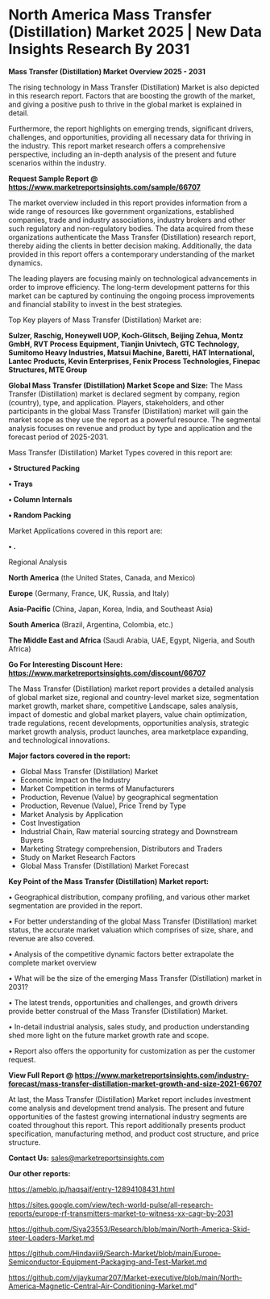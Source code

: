# North America Mass Transfer (Distillation) Market 2025 | New Data Insights Research By 2031

<Strong> Mass Transfer (Distillation) Market Overview 2025 - 2031</strong>

The rising technology in Mass Transfer (Distillation) Market is also depicted in this research report. Factors that are boosting the growth of the market, and giving a positive push to thrive in the global market is explained in detail.

Furthermore, the report highlights on emerging trends, significant drivers, challenges, and opportunities, providing all necessary data for thriving in the industry. This report market research offers a comprehensive perspective, including an in-depth analysis of the present and future scenarios within the industry.

<strong>Request Sample Report @ <a href=https://www.marketreportsinsights.com/sample/66707>https://www.marketreportsinsights.com/sample/66707</a></strong>

The market overview included in this report provides information from a wide range of resources like government organizations, established companies, trade and industry associations, industry brokers and other such regulatory and non-regulatory bodies. The data acquired from these organizations authenticate the Mass Transfer (Distillation) research report, thereby aiding the clients in better decision making. Additionally, the data provided in this report offers a contemporary understanding of the market dynamics.

The leading players are focusing mainly on technological advancements in order to improve efficiency. The long-term development patterns for this market can be captured by continuing the ongoing process improvements and financial stability to invest in the best strategies.

Top Key players of Mass Transfer (Distillation) Market are:

<strong>Sulzer, Raschig, Honeywell UOP, Koch-Glitsch, Beijing Zehua, Montz GmbH, RVT Process Equipment, Tianjin Univtech, GTC Technology, Sumitomo Heavy Industries, Matsui Machine, Baretti, HAT International, Lantec Products, Kevin Enterprises, Fenix Process Technologies, Finepac Structures, MTE Group</strong>

<strong><b>Global Mass Transfer (Distillation) Market Scope and Size:</b></strong>
The Mass Transfer (Distillation) market is declared segment by company, region (country), type, and application. Players, stakeholders, and other participants in the global Mass Transfer (Distillation) market will gain the market scope as they use the report as a powerful resource. The segmental analysis focuses on revenue and product by type and application and the forecast period of 2025-2031.

Mass Transfer (Distillation) Market Types covered in this report are:

<strong>• Structured Packing

• Trays

• Column Internals

• Random Packing</strong>

Market Applications covered in this report are:

<strong>• .</strong> 

Regional Analysis

<strong>North America</strong> (the United States, Canada, and Mexico)

<strong>Europe</strong> (Germany, France, UK, Russia, and Italy)

<strong>Asia-Pacific</strong> (China, Japan, Korea, India, and Southeast Asia)

<strong>South America</strong> (Brazil, Argentina, Colombia, etc.)

<strong>The Middle East and Africa</strong> (Saudi Arabia, UAE, Egypt, Nigeria, and South Africa)

<strong>Go For Interesting Discount Here: <a href=https://www.marketreportsinsights.com/discount/66707>https://www.marketreportsinsights.com/discount/66707</a></strong>

The Mass Transfer (Distillation) market report provides a detailed analysis of global market size, regional and country-level market size, segmentation market growth, market share, competitive Landscape, sales analysis, impact of domestic and global market players, value chain optimization, trade regulations, recent developments, opportunities analysis, strategic market growth analysis, product launches, area marketplace expanding, and technological innovations.

<strong><b>Major factors covered in the report:</b></strong>
<ul>
  <li>Global Mass Transfer (Distillation) Market </li>
  <li>Economic Impact on the Industry</li>
  <li>Market Competition in terms of Manufacturers</li>
  <li>Production, Revenue (Value) by geographical segmentation</li>
  <li>Production, Revenue (Value), Price Trend by Type</li>
  <li>Market Analysis by Application</li>
  <li>Cost Investigation</li>
  <li>Industrial Chain, Raw material sourcing strategy and Downstream Buyers</li>
  <li>Marketing Strategy comprehension, Distributors and Traders</li>
  <li>Study on Market Research Factors</li>
  <li>Global Mass Transfer (Distillation) Market Forecast</li>
</ul>

<strong><b>Key Point of the Mass Transfer (Distillation) Market report:</b></strong>

• Geographical distribution, company profiling, and various other market segmentation are provided in the report.

• For better understanding of the global Mass Transfer (Distillation) market status, the accurate market valuation which comprises of size, share, and revenue are also covered.

• Analysis of the competitive dynamic factors better extrapolate the complete market overview

• What will be the size of the emerging Mass Transfer (Distillation) market in 2031?

• The latest trends, opportunities and challenges, and growth drivers provide better construal of the Mass Transfer (Distillation) Market.

• In-detail industrial analysis, sales study, and production understanding shed more light on the future market growth rate and scope.

• Report also offers the opportunity for customization as per the customer request.

<strong><b>View Full Report @ <a href=https://www.marketreportsinsights.com/industry-forecast/mass-transfer-distillation-market-growth-and-size-2021-66707>https://www.marketreportsinsights.com/industry-forecast/mass-transfer-distillation-market-growth-and-size-2021-66707</a></b></strong>


At last, the Mass Transfer (Distillation) Market report includes investment come analysis and development trend analysis. The present and future opportunities of the fastest growing international industry segments are coated throughout this report. This report additionally presents product specification, manufacturing method, and product cost structure, and price structure.

<strong>Contact Us:</strong>
sales@marketreportsinsights.com

<strong>Our other reports:</strong>

<a href=https://ameblo.jp/haqsaif/entry-12894108431.html>https://ameblo.jp/haqsaif/entry-12894108431.html</a>

<a href=https://sites.google.com/view/tech-world-pulse/all-research-reports/europe-rf-transmitters-market-to-witness-xx-cagr-by-2031>https://sites.google.com/view/tech-world-pulse/all-research-reports/europe-rf-transmitters-market-to-witness-xx-cagr-by-2031</a>

<a href=https://github.com/Siya23553/Research/blob/main/North-America-Skid-steer-Loaders-Market.md>https://github.com/Siya23553/Research/blob/main/North-America-Skid-steer-Loaders-Market.md</a>

<a href=https://github.com/Hindavii9/Search-Market/blob/main/Europe-Semiconductor-Equipment-Packaging-and-Test-Market.md>https://github.com/Hindavii9/Search-Market/blob/main/Europe-Semiconductor-Equipment-Packaging-and-Test-Market.md</a>

<a href=https://github.com/vijaykumar207/Market-executive/blob/main/North-America-Magnetic-Central-Air-Conditioning-Market.md>https://github.com/vijaykumar207/Market-executive/blob/main/North-America-Magnetic-Central-Air-Conditioning-Market.md</a>"
